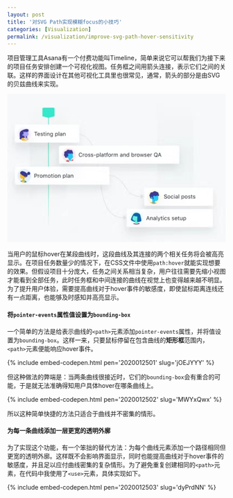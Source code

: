 ```yaml
---
layout: post
title: '对SVG Path实现模糊focus的小技巧'
categories: [Visualization]
permalink: /visualization/improve-svg-path-hover-sensitivity
---
```


项目管理工具Asana有一个付费功能叫Timeline，简单来说它可以帮我们为接下来的项目任务安排创建一个可视化视图。任务框之间用箭头连接，表示它们之间的关联。这样的界面设计在其他可视化工具里也很常见，通常，箭头的部分是由SVG的贝兹曲线来实现。  

![improve-path-hover-sensitivity.jpeg](/assets/2020/20200125.jpeg)

当用户的鼠标hover在某段曲线时，这段曲线及其连接的两个相关任务将会被高亮显示。在项目任务数量少的情况下，在CSS文件中使用`path:hover`就能实现想要的效果。但假设项目十分庞大，任务之间关系相当复杂，用户往往需要先缩小视图才能看到全部任务，此时任务框和中间连接的曲线在视觉上也变得越来越不明显。为了提升用户体验，需要提高曲线对于hover事件的敏感度，即使鼠标距离连线还有一点距离，也能够及时感知并高亮显示。  

#### 将`pointer-events`属性值设置为`bounding-box`

一个简单的方法是给表示曲线的`<path>`元素添加`pointer-events`属性，并将值设置为`bounding-box`。这样一来，只要鼠标停留在包含曲线的**矩形框**范围内，`<path>`元素便能响应hover事件。  

{% include embed-codepen.html pen='2020012501' slug='jOEJYYY' %}

但这种做法的弊端是：当两条曲线很接近时，它们的`bounding-box`会有重合的可能，于是就无法准确得知用户具体hover在哪条曲线上。  

{% include embed-codepen.html pen='2020012502' slug='MWYxQwx' %}

所以这种简单快捷的方法只适合于曲线并不密集的情形。

#### 为每一条曲线添加一层更宽的透明外廓

为了实现这个功能，有一个笨拙的替代方法：为每个曲线元素添加一个路径相同但更宽的透明外廓。这样既不会影响界面显示，同时也能提高曲线对于hover事件的敏感度，并且足以应付曲线密集的复杂情形。为了避免重复创建相同的`<path>`元素，在代码中我使用了`<use>`元素，具体实现如下。  

{% include embed-codepen.html pen='2020012503' slug='dyPrdNN' %}